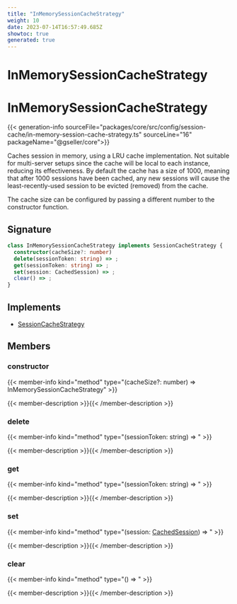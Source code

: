 ```yaml
---
title: "InMemorySessionCacheStrategy"
weight: 10
date: 2023-07-14T16:57:49.685Z
showtoc: true
generated: true
---
```

<!-- This file was generated from the Vendure source. Do not modify. Instead, re-run the "docs:build" script -->

# InMemorySessionCacheStrategy
<div class="symbol">


# InMemorySessionCacheStrategy

{{< generation-info sourceFile="packages/core/src/config/session-cache/in-memory-session-cache-strategy.ts" sourceLine="16" packageName="@gseller/core">}}

Caches session in memory, using a LRU cache implementation. Not suitable for
multi-server setups since the cache will be local to each instance, reducing
its effectiveness. By default the cache has a size of 1000, meaning that after
1000 sessions have been cached, any new sessions will cause the least-recently-used
session to be evicted (removed) from the cache.

The cache size can be configured by passing a different number to the constructor
function.

## Signature

```TypeScript
class InMemorySessionCacheStrategy implements SessionCacheStrategy {
  constructor(cacheSize?: number)
  delete(sessionToken: string) => ;
  get(sessionToken: string) => ;
  set(session: CachedSession) => ;
  clear() => ;
}
```
## Implements

 * <a href='/typescript-api/auth/session-cache-strategy#sessioncachestrategy'>SessionCacheStrategy</a>


## Members

### constructor

{{< member-info kind="method" type="(cacheSize?: number) => InMemorySessionCacheStrategy"  >}}

{{< member-description >}}{{< /member-description >}}

### delete

{{< member-info kind="method" type="(sessionToken: string) => "  >}}

{{< member-description >}}{{< /member-description >}}

### get

{{< member-info kind="method" type="(sessionToken: string) => "  >}}

{{< member-description >}}{{< /member-description >}}

### set

{{< member-info kind="method" type="(session: <a href='/typescript-api/auth/session-cache-strategy#cachedsession'>CachedSession</a>) => "  >}}

{{< member-description >}}{{< /member-description >}}

### clear

{{< member-info kind="method" type="() => "  >}}

{{< member-description >}}{{< /member-description >}}


</div>
